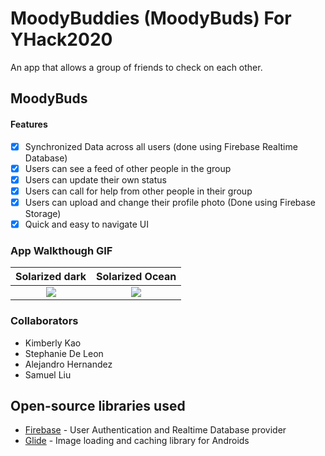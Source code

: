 # MoodyBuddies (MoodyBuds) For YHack2020
An app that allows a group of friends to check on each other.

## MoodyBuds

#### Features
- [x] Synchronized Data across all users (done using Firebase Realtime Database)
- [x] Users can see a feed of other people in the group
- [x] Users can update their own status
- [x] Users can call for help from other people in their group
- [x] Users can upload and change their profile photo (Done using Firebase Storage)
- [x] Quick and easy to navigate UI

### App Walkthough GIF


Solarized dark             |  Solarized Ocean
:-------------------------:|:-------------------------:
![](https://...Dark.png)  |  ![](https://...Ocean.png)
### Collaborators
- Kimberly Kao
- Stephanie De Leon
- Alejandro Hernandez
- Samuel Liu

## Open-source libraries used
- [Firebase](https://firebase.google.com/) - User Authentication and Realtime Database provider
- [Glide](https://github.com/bumptech/glide) - Image loading and caching library for Androids
